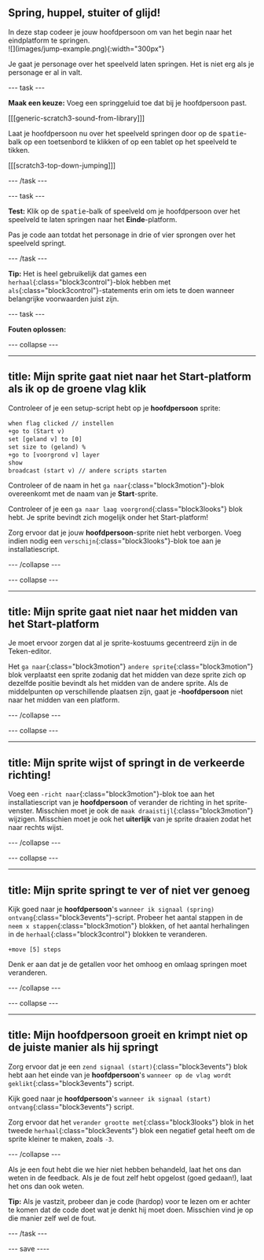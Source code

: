 ## Spring, huppel, stuiter of glijd!

<div style="display: flex; flex-wrap: wrap">
<div style="flex-basis: 200px; flex-grow: 1; margin-right: 15px;">
In deze stap codeer je jouw hoofdpersoon om van het begin naar het eindplatform te springen. 
</div>
<div>
![](images/jump-example.png){:width="300px"}
</div>
</div>

Je gaat je personage over het speelveld laten springen. Het is niet erg als je personage er al in valt.

--- task ---

**Maak een keuze:** Voeg een springgeluid toe dat bij je hoofdpersoon past.

[[[generic-scratch3-sound-from-library]]]

Laat je hoofdpersoon nu over het speelveld springen door op de <kbd>spatie</kbd>-balk op een toetsenbord te klikken of op een tablet op het speelveld te tikken.

[[[scratch3-top-down-jumping]]]

--- /task ---

--- task ---

**Test:** Klik op de <kbd>spatie</kbd>-balk of speelveld om je hoofdpersoon over het speelveld te laten springen naar het **Einde**-platform.

Pas je code aan totdat het personage in drie of vier sprongen over het speelveld springt.

--- /task ---

**Tip:** Het is heel gebruikelijk dat games een `herhaal`{:class="block3control"}-blok hebben met `als`{:class="block3control"}-statements erin om iets te doen wanneer belangrijke voorwaarden juist zijn.

--- task ---

**Fouten oplossen:**

--- collapse ---

---
title: Mijn sprite gaat niet naar het Start-platform als ik op de groene vlag klik
---

Controleer of je een setup-script hebt op je **hoofdpersoon** sprite:


```blocks3
when flag clicked // instellen
+go to (Start v)
set [geland v] to [0]
set size to (geland) %
+go to [voorgrond v] layer
show
broadcast (start v) // andere scripts starten
```

Controleer of de naam in het `ga naar`{:class="block3motion"}-blok overeenkomt met de naam van je **Start**-sprite.

Controleer of je een `ga naar laag voorgrond`{:class="block3looks"} blok hebt. Je sprite bevindt zich mogelijk onder het Start-platform!

Zorg ervoor dat je jouw **hoofdpersoon**-sprite niet hebt verborgen. Voeg indien nodig een `verschijn`{:class="block3looks"}-blok toe aan je installatiescript.


--- /collapse ---

--- collapse ---

---
title: Mijn sprite gaat niet naar het midden van het Start-platform
---

Je moet ervoor zorgen dat al je sprite-kostuums gecentreerd zijn in de Teken-editor.

Het `ga naar`{:class="block3motion"} `andere sprite`{:class="block3motion"} blok verplaatst een sprite zodanig dat het midden van deze sprite zich op dezelfde positie bevindt als het midden van de andere sprite. Als de middelpunten op verschillende plaatsen zijn, gaat je **-hoofdpersoon** niet naar het midden van een platform.

--- /collapse ---

--- collapse ---

---
title: Mijn sprite wijst of springt in de verkeerde richting!
---

Voeg een `-richt naar`{:class="block3motion"}-blok toe aan het installatiescript van je **hoofdpersoon** of verander de richting in het sprite-venster. Misschien moet je ook de `maak draaistijl`{:class="block3motion"} wijzigen. Misschien moet je ook het **uiterlijk** van je sprite draaien zodat het naar rechts wijst.

--- /collapse ---

--- collapse ---

---
title: Mijn sprite springt te ver of niet ver genoeg
---

Kijk goed naar je **hoofdpersoon**'s `wanneer ik signaal (spring) ontvang`{:class="block3events"}-script. Probeer het aantal stappen in de `neem x stappen`{:class="block3motion"} blokken, of het aantal herhalingen in de `herhaal`{:class="block3control"} blokken te veranderen.

```blocks3
+move [5] steps
```

Denk er aan dat je de getallen voor het omhoog en omlaag springen moet veranderen.

--- /collapse ---

--- collapse ---

---
title: Mijn hoofdpersoon groeit en krimpt niet op de juiste manier als hij springt
---

Zorg ervoor dat je een `zend signaal (start)`{:class="block3events"} blok hebt aan het einde van je **hoofdpersoon**'s `wanneer op de vlag wordt geklikt`{:class="block3events"} script.

Kijk goed naar je **hoofdpersoon**'s `wanneer ik signaal (start) ontvang`{:class="block3events"} script.

Zorg ervoor dat het `verander grootte met`{:class="block3looks"} blok in het tweede `herhaal`{:class="block3events"} blok een negatief getal heeft om de sprite kleiner te maken, zoals `-3`.

--- /collapse ---

Als je een fout hebt die we hier niet hebben behandeld, laat het ons dan weten in de feedback. Als je de fout zelf hebt opgelost (goed gedaan!), laat het ons dan ook weten.

**Tip:** Als je vastzit, probeer dan je code (hardop) voor te lezen om er achter te komen dat de code doet wat je denkt hij moet doen. Misschien vind je op die manier zelf wel de fout.

--- /task ---

--- save ----
